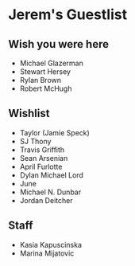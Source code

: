 # Jerem's Guestlist

## Wish you were here

- Michael Glazerman
- Stewart Hersey
- Rylan Brown
- Robert McHugh

## Wishlist

- Taylor (Jamie Speck)
- SJ Thony
- Travis Griffith
- Sean Arsenian
- April Furlotte
- Dylan Michael Lord
- June
- Michael N. Dunbar
- Jordan Deitcher

## Staff

- Kasia Kapuscinska
- Marina Mijatovic
